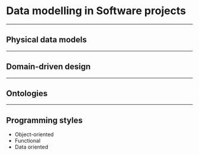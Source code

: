 # Data modelling in Software projects

---

## Physical data models

---

## Domain-driven design

---

## Ontologies

---

## Programming styles

- Object-oriented
- Functional
- Data oriented


